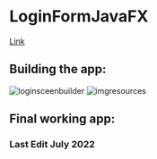 # LoginFormJavaFX
[Link](https://www.youtube.com/watch?v=HBBtlwGpBek&t=747s)

## Building the app: 
![loginsceenbuilder](https://user-images.githubusercontent.com/83961643/177155532-aa902495-1fe6-4e0c-8c6d-15a90802762f.jpeg)
![imgresources](https://user-images.githubusercontent.com/83961643/177161468-13cdae4f-abe0-4518-837a-49f4fe126007.jpeg)


## Final working app: 


### Last Edit July 2022
